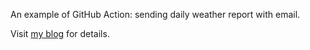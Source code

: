 An example of GitHub Action: sending daily weather report with email.

Visit [my blog](https://he-song.github.io) for details.
